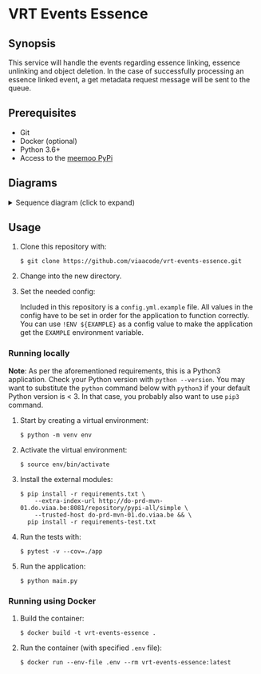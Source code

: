 # VRT Events Essence

## Synopsis

This service will handle the events regarding essence linking, essence unlinking and object deletion.
In the case of successfully processing an essence linked event, a get metadata request message
will be sent to the queue.

## Prerequisites

- Git
- Docker (optional)
- Python 3.6+
- Access to the [meemoo PyPi](http://do-prd-mvn-01.do.viaa.be:8081)

## Diagrams

<details>
  <summary>Sequence diagram (click to expand)</summary>

  ![VRT Events Essence](http://www.plantuml.com/plantuml/proxy?src=https://raw.githubusercontent.com/viaacode/vrt-events-essence/master/docs/v-e-e_sequence-diagram.plantuml&fmt=svg)

</details>

## Usage

1. Clone this repository with:

   `$ git clone https://github.com/viaacode/vrt-events-essence.git`

2. Change into the new directory.

3. Set the needed config:

    Included in this repository is a `config.yml.example` file. 
    All values in the config have to be set in order for the application to function correctly.
    You can use `!ENV ${EXAMPLE}` as a config value to make the application get the `EXAMPLE` environment variable.

### Running locally

**Note**: As per the aforementioned requirements, this is a Python3
application. Check your Python version with `python --version`. You may want to
substitute the `python` command below with `python3` if your default Python version
is < 3. In that case, you probably also want to use `pip3` command.

1. Start by creating a virtual environment:

    `$ python -m venv env`

2. Activate the virtual environment:

    `$ source env/bin/activate`

3. Install the external modules:

    ```
    $ pip install -r requirements.txt \
        --extra-index-url http://do-prd-mvn-01.do.viaa.be:8081/repository/pypi-all/simple \
        --trusted-host do-prd-mvn-01.do.viaa.be && \
      pip install -r requirements-test.txt
    ```

4. Run the tests with:

    `$ pytest -v --cov=./app`

5. Run the application:

    `$ python main.py`


### Running using Docker

1. Build the container:

   `$ docker build -t vrt-events-essence .`

2. Run the container (with specified `.env` file):

   `$ docker run --env-file .env --rm vrt-events-essence:latest`
